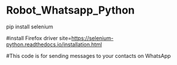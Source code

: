 # Robot_Whatsapp_Python

pip install selenium 

#install Firefox driver site=https://selenium-python.readthedocs.io/installation.html

#This code is for sending messages to your contacts on WhatsApp

